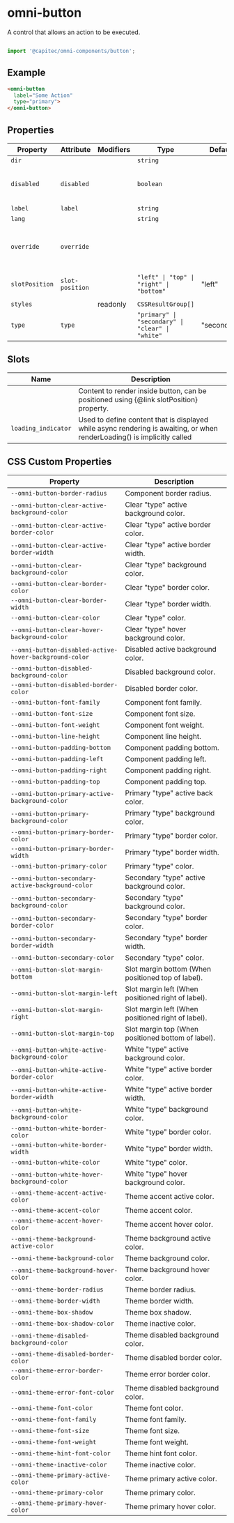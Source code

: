 # omni-button

A control that allows an action to be executed.

```js

import '@capitec/omni-components/button';
```

## Example

```html
<omni-button  label="Some Action"  type="primary"></omni-button>
```

## Properties

| Property       | Attribute       | Modifiers | Type                                             | Default     | Description                                      |
|----------------|-----------------|-----------|--------------------------------------------------|-------------|--------------------------------------------------|
| `dir`          |                 |           | `string`                                         |             |                                                  |
| `disabled`     | `disabled`      |           | `boolean`                                        |             | Indicator if the component is disabled.          |
| `label`        | `label`         |           | `string`                                         |             | Text label.                                      |
| `lang`         |                 |           | `string`                                         |             |                                                  |
| `override`     | `override`      |           |                                                  |             | Used to set the base direction of text for display |
| `slotPosition` | `slot-position` |           | `"left" \| "top" \| "right" \| "bottom"`         | "left"      | Position of slotted content.                     |
| `styles`       |                 | readonly  | `CSSResultGroup[]`                               |             |                                                  |
| `type`         | `type`          |           | `"primary" \| "secondary" \| "clear" \| "white"` | "secondary" | Display type.                                    |

## Slots

| Name                | Description                                      |
|---------------------|--------------------------------------------------|
|                     | Content to render inside button, can be positioned using {@link slotPosition} property. |
| `loading_indicator` | Used to define content that is displayed while async rendering is awaiting, or when renderLoading() is implicitly called |

## CSS Custom Properties

| Property                                         | Description                                      |
|--------------------------------------------------|--------------------------------------------------|
| `--omni-button-border-radius`                    | Component border radius.                         |
| `--omni-button-clear-active-background-color`    | Clear "type" active background color.            |
| `--omni-button-clear-active-border-color`        | Clear "type" active border color.                |
| `--omni-button-clear-active-border-width`        | Clear "type" active border width.                |
| `--omni-button-clear-background-color`           | Clear "type" background color.                   |
| `--omni-button-clear-border-color`               | Clear "type" border color.                       |
| `--omni-button-clear-border-width`               | Clear "type" border width.                       |
| `--omni-button-clear-color`                      | Clear "type" color.                              |
| `--omni-button-clear-hover-background-color`     | Clear "type" hover background color.             |
| `--omni-button-disabled-active-hover-background-color` | Disabled active background color.                |
| `--omni-button-disabled-background-color`        | Disabled background color.                       |
| `--omni-button-disabled-border-color`            | Disabled border color.                           |
| `--omni-button-font-family`                      | Component font family.                           |
| `--omni-button-font-size`                        | Component font size.                             |
| `--omni-button-font-weight`                      | Component font weight.                           |
| `--omni-button-line-height`                      | Component line height.                           |
| `--omni-button-padding-bottom`                   | Component padding bottom.                        |
| `--omni-button-padding-left`                     | Component padding left.                          |
| `--omni-button-padding-right`                    | Component padding right.                         |
| `--omni-button-padding-top`                      | Component padding top.                           |
| `--omni-button-primary-active-background-color`  | Primary "type" active back color.                |
| `--omni-button-primary-background-color`         | Primary "type" background color.                 |
| `--omni-button-primary-border-color`             | Primary "type" border color.                     |
| `--omni-button-primary-border-width`             | Primary "type" border width.                     |
| `--omni-button-primary-color`                    | Primary "type" color.                            |
| `--omni-button-secondary-active-background-color` | Secondary "type" active background color.        |
| `--omni-button-secondary-background-color`       | Secondary "type" background color.               |
| `--omni-button-secondary-border-color`           | Secondary "type" border color.                   |
| `--omni-button-secondary-border-width`           | Secondary "type" border width.                   |
| `--omni-button-secondary-color`                  | Secondary "type" color.                          |
| `--omni-button-slot-margin-bottom`               | Slot margin bottom (When positioned top of label). |
| `--omni-button-slot-margin-left`                 | Slot margin left (When positioned right of label). |
| `--omni-button-slot-margin-right`                | Slot margin left (When positioned right of label). |
| `--omni-button-slot-margin-top`                  | Slot margin top (When positioned bottom of label). |
| `--omni-button-white-active-background-color`    | White "type" active background color.            |
| `--omni-button-white-active-border-color`        | White "type" active border color.                |
| `--omni-button-white-active-border-width`        | White "type" active border width.                |
| `--omni-button-white-background-color`           | White "type" background color.                   |
| `--omni-button-white-border-color`               | White "type" border color.                       |
| `--omni-button-white-border-width`               | White "type" border width.                       |
| `--omni-button-white-color`                      | White "type" color.                              |
| `--omni-button-white-hover-background-color`     | White "type" hover background color.             |
| `--omni-theme-accent-active-color`               | Theme accent active color.                       |
| `--omni-theme-accent-color`                      | Theme accent color.                              |
| `--omni-theme-accent-hover-color`                | Theme accent hover color.                        |
| `--omni-theme-background-active-color`           | Theme background active color.                   |
| `--omni-theme-background-color`                  | Theme background color.                          |
| `--omni-theme-background-hover-color`            | Theme background hover color.                    |
| `--omni-theme-border-radius`                     | Theme border radius.                             |
| `--omni-theme-border-width`                      | Theme border width.                              |
| `--omni-theme-box-shadow`                        | Theme box shadow.                                |
| `--omni-theme-box-shadow-color`                  | Theme inactive color.                            |
| `--omni-theme-disabled-background-color`         | Theme disabled background color.                 |
| `--omni-theme-disabled-border-color`             | Theme disabled border color.                     |
| `--omni-theme-error-border-color`                | Theme error border color.                        |
| `--omni-theme-error-font-color`                  | Theme disabled background color.                 |
| `--omni-theme-font-color`                        | Theme font color.                                |
| `--omni-theme-font-family`                       | Theme font family.                               |
| `--omni-theme-font-size`                         | Theme font size.                                 |
| `--omni-theme-font-weight`                       | Theme font weight.                               |
| `--omni-theme-hint-font-color`                   | Theme hint font color.                           |
| `--omni-theme-inactive-color`                    | Theme inactive color.                            |
| `--omni-theme-primary-active-color`              | Theme primary active color.                      |
| `--omni-theme-primary-color`                     | Theme primary color.                             |
| `--omni-theme-primary-hover-color`               | Theme primary hover color.                       |
